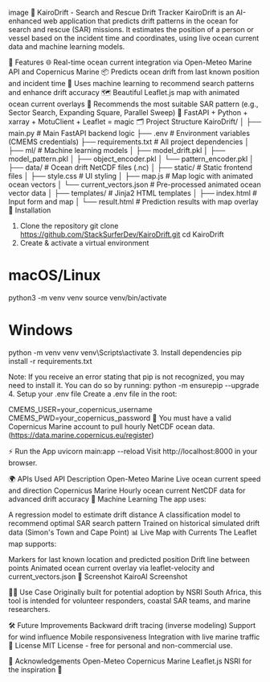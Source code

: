 image
🌊 KairoDrift - Search and Rescue Drift Tracker
KairoDrift is an AI-enhanced web application that predicts drift patterns in the ocean for search and rescue (SAR) missions. It estimates the position of a person or vessel based on the incident time and coordinates, using live ocean current data and machine learning models.

🚀 Features
🌐 Real-time ocean current integration via Open-Meteo Marine API and Copernicus Marine
📦 Predicts ocean drift from last known position and incident time
🧠 Uses machine learning to recommend search patterns and enhance drift accuracy
🗺️ Beautiful Leaflet.js map with animated ocean current overlays
🎯 Recommends the most suitable SAR pattern (e.g., Sector Search, Expanding Square, Parallel Sweep)
🧪 FastAPI + Python + xarray + MotuClient + Leaflet = magic
🗂️ Project Structure
KairoDrift/
│
├── main.py                     # Main FastAPI backend logic
├── .env                        # Environment variables (CMEMS credentials)
├── requirements.txt            # All project dependencies
│
├── ml/                         # Machine learning models
│   ├── model_drift.pkl
│   ├── model_pattern.pkl
│   ├── object_encoder.pkl
│   └── pattern_encoder.pkl
│
├── data/                       # Ocean drift NetCDF files (.nc)
│
├── static/                     # Static frontend files
│   ├── style.css               # UI styling
│   ├── map.js                  # Map logic with animated ocean vectors
│   └── current_vectors.json    # Pre-processed animated ocean vector data
│
├── templates/                  # Jinja2 HTML templates
│   ├── index.html              # Input form and map
│   └── result.html             # Prediction results with map overlay
🧪 Installation
1. Clone the repository
   git clone https://github.com/StackSurferDev/KairoDrift.git
   cd KairoDrift
2. Create & activate a virtual environment

# macOS/Linux
python3 -m venv venv
source venv/bin/activate

# Windows
python -m venv venv
venv\Scripts\activate
3. Install dependencies
   pip install -r requirements.txt

Note: If you receive an error stating that pip is not recognized, you may need to install it. You can do so by running:
python -m ensurepip --upgrade
4. Setup your .env file
   Create a .env file in the root:

CMEMS_USER=your_copernicus_username
CMEMS_PWD=your_copernicus_password
🔐 You must have a valid Copernicus Marine account to pull hourly NetCDF ocean data. (https://data.marine.copernicus.eu/register)

⚡ Run the App
uvicorn main:app --reload
Visit http://localhost:8000 in your browser.

🌍 APIs Used
API	Description
Open-Meteo Marine	Live ocean current speed and direction
Copernicus Marine	Hourly ocean current NetCDF data for advanced drift accuracy
🧠 Machine Learning
The app uses:

A regression model to estimate drift distance
A classification model to recommend optimal SAR search pattern
Trained on historical simulated drift data (Simon's Town and Cape Point)
📊 Live Map with Currents
The Leaflet map supports:

Markers for last known location and predicted position
Drift line between points
Animated ocean current overlay via leaflet-velocity and current_vectors.json
📸 Screenshot
KairoAI Screenshot

👨‍🚒 Use Case
Originally built for potential adoption by NSRI South Africa, this tool is intended for volunteer responders, coastal SAR teams, and marine researchers.

🛠️ Future Improvements
Backward drift tracing (inverse modeling)
Support for wind influence
Mobile responsiveness
Integration with live marine traffic
📃 License
MIT License - free for personal and non-commercial use.

🙏 Acknowledgements
Open-Meteo
Copernicus Marine
Leaflet.js
NSRI for the inspiration 🌊